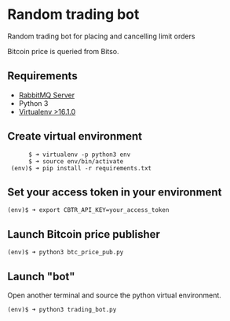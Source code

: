 # Random trading bot
Random trading bot for placing and cancelling limit orders

Bitcoin price is queried from Bitso.

## Requirements
* [RabbitMQ Server](https://www.rabbitmq.com/)
* Python 3
* [Virtualenv >16.1.0](https://virtualenv.pypa.io/en/latest/)

## Create virtual environment
```
      $ ➜ virtualenv -p python3 env
      $ ➜ source env/bin/activate
 (env)$ ➜ pip install -r requirements.txt
```

## Set your access token in your environment
```
(env)$ ➜ export CBTR_API_KEY=your_access_token
```

## Launch Bitcoin price publisher
```
(env)$ ➜ python3 btc_price_pub.py
```

## Launch "bot"
Open another terminal and source the python virtual environment.
```
(env)$ ➜ python3 trading_bot.py
```

